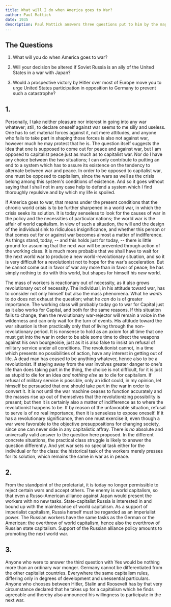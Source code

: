 ```yaml
---
title: What will I do when America goes to War?
author: Paul Mattick
date: 1935
description: Paul Mattick answers three questions put to him by the magazine Modern Monthly. The article also featured answers from other radicals. From <https://www.marxists.org/archive/mattick-paul/1935/war-america.htm>.
...
```


## The Questions

1. What will you do when America goes to war?

2. Will your decision be altered if Soviet Russia is an ally of the
United States in a war with Japan?

3. Would a prospective victory by Hitler over most of Europe move you to
urge United States participation in opposition to Germany to prevent
such a catastrophe?

## 1.

Personally, I take neither pleasure nor interest in going into any war
whatever; still, to declare oneself against war seems to me silly and
useless. One has to set material forces against it, not mere attitudes,
and anyone who fails to take part in shaping those forces is also not
against war, however much he may protest that he is. The question itself
suggests the idea that one is supposed to come out for peace and against
war, but I am opposed to capitalist peace just as much as to capitalist
war. Nor do I have any choice between the two situations; I can only
contribute to putting an end to a system which has to assure its
existence on the tendency to alternate between war and peace. In order
to be opposed to capitalist war, one must be opposed to capitalism,
since the wars as well as the crisis belong among this system's
conditions of existence. And so it goes without saying that I shall not
in any case help to defend a system which I find thoroughly repulsive
and by which my life is spoiled.

If America goes to war, that means under the present conditions that the
chronic world crisis is to be further sharpened in a world war, in which
the crisis seeks its solution. It is today senseless to look for the
causes of war in the policy and the necessities of particular nations;
the world war is the affair of world capitalism. In view of such a
situation, the will and the design of the individual sink to ridiculous
insignificance, and whether this person or that comes out for or against
war becomes almost a matter of indifference. As things stand, today, --
and this holds just for today, -- there is little ground for assuming
that the next war will be prevented through action of the working class.
It is much more probable that we shall have to wait for the next world
war to produce a new world-revolutionary situation, and so it is very
difficult for a revolutionist not to hope for the war's acceleration.
But he cannot come out in favor of war any more than in favor of peace;
he has simply nothing to do with this world, but shapes for himself his
_new_ world.

The mass of workers is reactionary out of necessity, as it also grows
revolutionary out of necessity. The individual, in his attitude toward
war, has to consider not only himself but also the mass phenomena. What
he _wants_ to do does not exhaust the question; what he _can_ do is of
greater importance. The working class will probably today go to war for
Capital just as it also works for Capital, and both for the same
reasons. If this situation fails to change, then the revolutionary
war-rejector will remain a voice in the wilderness and can only wait for
the turn of events. His attitude toward the war situation is then
practically only that of living through the non-revolutionary period. It
is nonsense to hold as an axiom for all time that one must get into the
war in order to be able some time to direct the weapons against his own
bourgeoisie, just as it is also false to insist on refusal of military
service under all conditions. The revolutionist cannot, in a time which
presents no possibilities of action, have any interest in getting out of
life. A dead man has ceased to be anything whatever, hence also to be a
revolutionist. If staying away from the war involves greater danger to
one's life than does taking part in the thing, the choice is not
difficult, for it is just as stupid to die for an idea _and nothing
else_ as to die for capitalism. If refusal of military service is
possible, only an idiot could, in my opinion, let himself be persuaded
that one should take part in the war in order to convert it. It is not
until the war machine ceases to function accurately and the masses rise
up out of themselves that the revolutionizing possibility is present;
but then it is certainly also a matter of indifference as to where the
revolutionist happens to be. If by reason of the unfavorable situation,
refusal to serve is of _no_ real importance, then it is senseless to
expose oneself. If it has a revolutionary significance, then one must
exercise it, even though a war were favorable to the objective
presuppositions for changing society, since one can never side in any
capitalistic affray. There is _no_ absolute and universally valid answer
to the question here proposed. In the different concrete situations, the
practical class struggle is likely to answer the question differently.
And yet war sets no special task either for the individual or for the
class: the historical task of the workers merely presses for its
solution, which remains the same in war as in peace.

## 2.

From the standpoint of the proletariat, it is today no longer
permissible to reject certain wars and accept others. The enemy is world
capitalism, so that even a Russo-American alliance against Japan would
present the workers with no new tasks. State-capitalist Russia is
interested in and bound up with the maintenance of world capitalism. As
a support of imperialist capitalism, Russia herself must be regarded as
an imperialist power. The Russian workers have the same tasks as the
German or the American: the overthrow of world capitalism, hence also
the overthrow of Russian state capitalism. Support of the Russian
alliance policy amounts to promoting the next world war.

## 3.

Anyone who were to answer the third question with Yes would be nothing
more than an ordinary war monger. Germany cannot be differentiated from
the other capitalist countries. Everywhere the same capitalism rules,
differing only in degrees of development and unessential particulars.
Anyone who chooses between Hitler, Stalin and Roosevelt has by that very
circumstance declared that he takes up for a capitalism which he finds
agreeable and thereby also announced his willingness to participate in
the next war.
